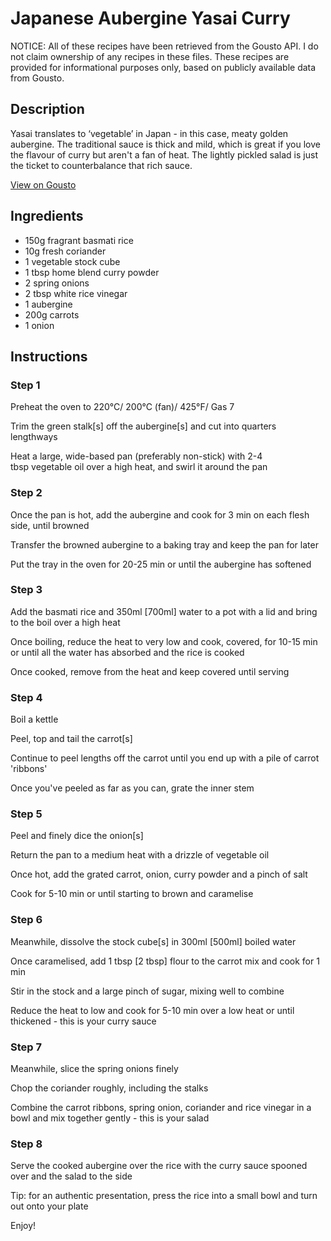 # Japanese Aubergine Yasai Curry 

NOTICE: All of these recipes have been retrieved from the Gousto API. I do not claim ownership of any recipes in these files. These recipes are provided for informational purposes only, based on publicly available data from Gousto.

## Description

Yasai translates to ‘vegetable’ in Japan - in this case, meaty golden aubergine. The traditional sauce is thick and mild, which is great if you love the flavour of curry but aren't a fan of heat. The lightly pickled salad is just the ticket to counterbalance that rich sauce.

[View on Gousto](https://www.gousto.co.uk/recipes/cookbook/japanese-aubergine-yasai-curry)

## Ingredients

- 150g fragrant basmati rice 
- 10g fresh coriander
- 1 vegetable stock cube
- 1 tbsp home blend curry powder
- 2 spring onions
- 2 tbsp white rice vinegar
- 1 aubergine 
- 200g carrots
- 1 onion

## Instructions


### Step 1

Preheat the oven to 220&deg;C/ 200&deg;C (fan)/ 425&deg;F/ Gas 7


Trim the green stalk<span class="text-danger">[s]</span> off the&nbsp;aubergine<span class="text-danger">[s]</span>&nbsp;and cut into quarters lengthways


Heat a large, wide-based pan (preferably non-stick) with 2-4 tbsp&nbsp;vegetable oil over a high heat, and swirl it around the pan&nbsp;


### Step 2

Once the pan is hot, add the aubergine and cook for 3 min on each flesh side, until browned


Transfer the browned aubergine to a baking tray and keep the pan for later&nbsp;


Put the tray in the oven for 20-25 min or until the aubergine has softened


### Step 3

Add the&nbsp;basmati rice and 350ml <span class="text-danger">[700ml]</span> water to a pot with a lid and bring to the boil over a high heat


Once boiling, reduce the heat to very low and cook, covered, for 10-15 min or until all the water has absorbed and the rice is cooked


Once cooked, remove from the heat and keep covered until serving


### Step 4

Boil a kettle


Peel, top and tail the carrot<span class="text-danger">[s]</span>


Continue to peel lengths off the carrot until you end up with a pile of carrot 'ribbons'


Once you've peeled as far as you can, grate the inner stem&nbsp;


### Step 5

Peel and finely dice the onion<span class="text-danger">[s]</span>


Return the pan to a medium heat with a drizzle of vegetable oil


Once hot, add the grated carrot, onion, curry powder and a pinch of salt


Cook for 5-10 min or until starting to brown and caramelise


### Step 6

Meanwhile, dissolve the stock cube<span class="text-danger">[s]</span>&nbsp;in 300ml <span class="text-danger">[500ml]</span>&nbsp;boiled water&nbsp;


Once caramelised, add 1 tbsp <span class="text-danger">[2 tbsp]</span>&nbsp;flour to the carrot mix and cook for 1 min


Stir in the stock and a large pinch&nbsp;of sugar, mixing well to combine


Reduce the heat to low and cook for 5-10 min over a low heat or until thickened - this is your curry sauce


### Step 7

Meanwhile, slice the spring onions finely


Chop the coriander roughly, including the stalks&nbsp;


Combine the carrot ribbons, spring onion, coriander and rice vinegar in a bowl and mix together gently - this is your salad

### Step 8

Serve the cooked aubergine over the rice with the curry sauce spooned over and the salad to the side


Tip: for an authentic presentation, press the rice into a small bowl and turn out onto your plate


Enjoy!

